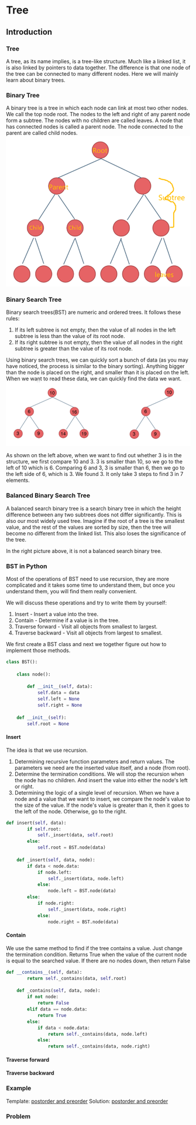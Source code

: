 # Tree

## Introduction

### Tree
A tree, as its name implies, is a tree-like structure. Much like a linked list, it is also linked by pointers to data together. The difference is that one node of the tree can be connected to many different nodes. Here we will mainly learn about binary trees.

### Binary Tree
A binary tree is a tree in which each node can link at most two other nodes. We call the top node root. The nodes to the left and right of any parent node form a subtree. The nodes with no children are called leaves. A node that has connected nodes is called a parent node. The node connected to the parent are called child nodes.
![tree](tree.png)

### Binary Search Tree
Binary search trees(BST) are numeric and ordered trees. It follows these rules:
1. If its left subtree is not empty, then the value of all nodes in the left subtree is less than the value of its root node.
2. If its right subtree is not empty, then the value of all nodes in the right subtree is greater than the value of its root node.

Using binary search trees, we can quickly sort a bunch of data (as you may have noticed, the process is similar to the binary sorting). Anything bigger than the node is placed on the right, and smaller than it is placed on the left. When we want to read these data, we can quickly find the data we want.
![binary search tree](binary_search_tree.png)

As shown on the left above, when we want to find out whether 3 is in the structure, we first compare 10 and 3. 3 is smaller than 10, so we go to the left of 10 which is 6. Comparing 6 and 3, 3 is smaller than 6, then we go to the left side of 6, which is 3. We found 3. It only take 3 steps to find 3 in 7 elements.

### Balanced Binary Search Tree
A balanced search binary tree is a search binary tree in which the height difference between any two subtrees does not differ significantly. This is also our most widely used tree. Imagine if the root of a tree is the smallest value, and the rest of the values are sorted by size, then the tree will become no different from the linked list. This also loses the significance of the tree.

In the right picture above, it is not a balanced search binary tree.

### BST in Python

Most of the operations of BST need to use recursion, they are more complicated and it takes some time to understand them, but once you understand them, you will find them really convenient.

We will discuss these operations and try to write them by yourself:
1. Insert - Insert a value into the tree.
3. Contain - Determine if a value is in the tree.
5. Traverse forward - Visit all objects from smallest to largest.
6. Traverse backward - Visit all objects from largest to smallest.

We first create a BST class and next we together figure out how to implement those methods.
```python
class BST():
    
    class node():

        def __init__(self, data):
            self.data = data
            self.left = None
            self.right = None

    def __init__(self):
        self.root = None
```
#### Insert
The idea is that we use recursion. 

1. Determining recursive function parameters and return values. The parameters we need are the inserted value itself, and a node (from root).
2. Determine the termination conditions. We will stop the recursion when the node has no children. And insert the value into either the node's left or right.
3. Determining the logic of a single level of recursion. When we have a node and a value that we want to insert, we compare the node's value to the size of the value. If the node's value is greater than it, then it goes to the left of the node. Otherwise, go to the right.
```python
def insert(self, data):
        if self.root:
            self._insert(data, self.root)
        else:
            self.root = BST.node(data)

    def _insert(self, data, node):
        if data < node.data:
            if node.left:
                self._insert(data, node.left)
            else:
                node.left = BST.node(data)
        else:
            if node.right:
                self._insert(data, node.right)
            else:
                node.right = BST.node(data)
```
#### Contain
We use the same method to find if the tree contains a value. Just change the termination condition. Returns True when the value of the current node is equal to the searched value. If there are no nodes down, then return False
```python
def __contains__(self, data):
        return self._contains(data, self.root)

    def _contains(self, data, node):
        if not node:
            return False
        elif data == node.data:
            return True
        else:
            if data < node.data:
                return self._contains(data, node.left)
            else:
                return self._contains(data, node.right)

```

#### Traverse forward

#### Traverse backward


### Example
Template: [postorder and preorder](tree_example.py)
Solution: [postorder and preorder](BST_post_pre_order.py)

### Problem